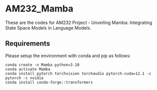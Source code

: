 # AM232_Mamba
These are the codes for AM232 Project - Unveiling Mamba: Integrating State Space Models in Language Models.

## Requirements
Please setup the environment with conda and pip as follows:
```
conda create -n Mamba python=3.10
conda activate Mamba
conda install pytorch torchvision torchaudio pytorch-cuda=12.1 -c pytorch -c nvidia
conda install conda-forge::transformers
```
